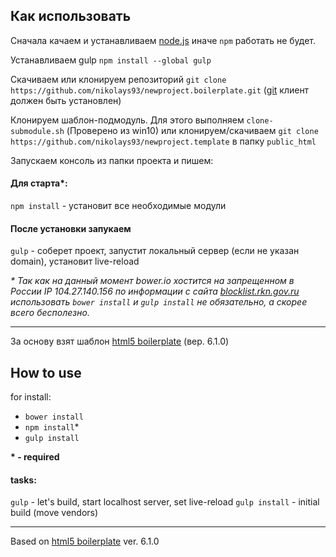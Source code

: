 ﻿## Как использовать ##

Сначала качаем и устанавливаем [node.js](https://nodejs.org/en/download/) иначе `npm` работать не будет.

Устанавливаем gulp `npm install --global gulp`

Скачиваем или клонируем репозиторий `git clone https://github.com/nikolays93/newproject.boilerplate.git`
([git](https://git-scm.com/download) клиент должен быть установлен)

Клонируем шаблон-подмодуль. Для этого выполняем `clone-submodule.sh` (Проверено из win10)
или клонируем/скачиваем `git clone https://github.com/nikolays93/newproject.template` в папку `public_html`

Запускаем консоль из папки проекта и пишем:

#### Для старта\*: ####
`npm install` - установит все необходимые модули

#### После установки запукаем ####
`gulp` - соберет проект, запустит локальный сервер (если не указан domain), установит live-reload

_\* Так как на данный момент bower.io хостится на запрещенном в России IP 104.27.140.156 по информации с сайта [blocklist.rkn.gov.ru](http://blocklist.rkn.gov.ru/) использовать `bower install` и `gulp install` не обязательно, а скорее всего бесполезно._
____
За основу взят шаблон [html5 boilerplate](https://github.com/h5bp/html5-boilerplate) (вер. 6.1.0)

## How to use ##

for install:
- `bower install`
- `npm install`*
- `gulp install`

__\* - required__

#### tasks: ####
`gulp` - let's build, start localhost server, set live-reload
`gulp install` - initial build (move vendors)

___
Based on [html5 boilerplate](https://github.com/h5bp/html5-boilerplate) ver. 6.1.0